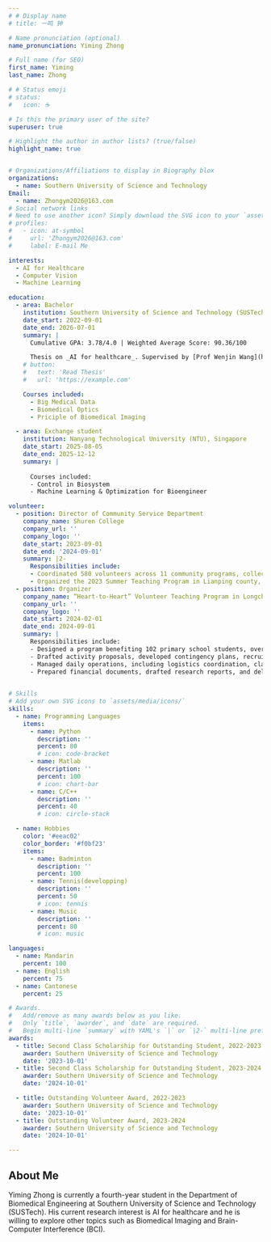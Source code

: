```yaml
---
# # Display name
# title: 一鸣 钟

# Name pronunciation (optional)
name_pronunciation: Yiming Zhong

# Full name (for SEO)
first_name: Yiming
last_name: Zhong

# # Status emoji
# status:
#   icon: ☕️

# Is this the primary user of the site?
superuser: true

# Highlight the author in author lists? (true/false)
highlight_name: true


# Organizations/Affiliations to display in Biography blox
organizations:
  - name: Southern University of Science and Technology
Email:
  - name: Zhongym2026@163.com
# Social network links
# Need to use another icon? Simply download the SVG icon to your `assets/media/icons/` folder.
# profiles:
#   - icon: at-symbol
#     url: 'Zhongym2026@163.com'
#     label: E-mail Me

interests:
  - AI for Healthcare
  - Computer Vision
  - Machine Learning

education:
  - area: Bachelor
    institution: Southern University of Science and Technology (SUSTech), Shenzhen, China
    date_start: 2022-09-01
    date_end: 2026-07-01
    summary: |
      Cumulative GPA: 3.78/4.0 | Weighted Average Score: 90.36/100

      Thesis on _AI for healthcare_. Supervised by [Prof Wenjin Wang](https://sites.google.com/site/rppgwenjin) . Presented papers at 2 IEEE conferences (1 in EMBC and 1 in BHI), and 1 TBME journal paper is under review.
    # button:
    #   text: 'Read Thesis'
    #   url: 'https://example.com'

    Courses included:
      - Big Medical Data
      - Biomedical Optics
      - Priciple of Biomedical Imaging

  - area: Exchange student
    institution: Nanyang Technological University (NTU), Singapore
    date_start: 2025-08-05
    date_end: 2025-12-12
    summary: |
      
      Courses included:
      - Control in Biosystem
      - Machine Learning & Optimization for Bioengineer

volunteer:
  - position: Director of Community Service Department
    company_name: Shuren College
    company_url: ''
    company_logo: ''
    date_start: 2023-09-01
    date_end: '2024-09-01'
    summary: |2-
      Responsibilities include:
      - Coordinated 580 volunteers across 11 community programs, collectively contributing 2,850 service hours.
      - Organized the 2023 Summer Teaching Program in Lianping county, crafting lesson plans and leading hands-on activities that blended science, sports, and life skills to inspire and empower students.
  - position: Organizer
    company_name: “Heart-to-Heart” Volunteer Teaching Program in Longchuan County
    company_url: ''
    company_logo: ''
    date_start: 2024-02-01
    date_end: 2024-09-01
    summary: |
      Responsibilities include:
      - Designed a program benefiting 102 primary school students, overseeing planning, implementation, and evaluation.
      - Drafted activity proposals, developed contingency plans, recruited and trained volunteers, and scheduled logistics.
      -	Managed daily operations, including logistics coordination, class assignments, volunteer briefings, and student feedback collection. 
      -	Prepared financial documents, drafted research reports, and delivered program outcome presentations.
      

# Skills
# Add your own SVG icons to `assets/media/icons/`
skills:
  - name: Programming Languages
    items:
      - name: Python
        description: ''
        percent: 80
        # icon: code-bracket
      - name: Matlab
        description: ''
        percent: 100
        # icon: chart-bar
      - name: C/C++
        description: ''
        percent: 40
        # icon: circle-stack

  - name: Hobbies
    color: '#eeac02'
    color_border: '#f0bf23'
    items:
      - name: Badminton
        description: ''
        percent: 100
      - name: Tennis(developping)
        description: ''
        percent: 50
        # icon: tennis
      - name: Music
        description: ''
        percent: 80
        # icon: music

languages:
  - name: Mandarin
    percent: 100
  - name: English
    percent: 75
  - name: Cantonese
    percent: 25

# Awards.
#   Add/remove as many awards below as you like.
#   Only `title`, `awarder`, and `date` are required.
#   Begin multi-line `summary` with YAML's `|` or `|2-` multi-line prefix and indent 2 spaces below.
awards:
  - title: Second Class Scholarship for Outstanding Student, 2022-2023
    awarder: Southern University of Science and Technology
    date: '2023-10-01'
  - title: Second Class Scholarship for Outstanding Student, 2023-2024
    awarder: Southern University of Science and Technology
    date: '2024-10-01'

  - title: Outstanding Volunteer Award, 2022-2023
    awarder: Southern University of Science and Technology
    date: '2023-10-01'
  - title: Outstanding Volunteer Award, 2023-2024
    awarder: Southern University of Science and Technology
    date: '2024-10-01'

---
```


## About Me

Yiming Zhong is currently a fourth-year student in the Department of Biomedical Engineering at Southern University of Science and Technology (SUSTech). His current research interest is AI for healthcare and he is willing to explore other topics such as Biomedical Imaging and Brain-Computer Interference (BCI).

